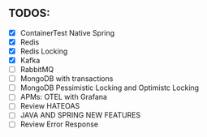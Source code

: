 ## TODOS:

- [X] ContainerTest Native Spring
- [X] Redis
- [X] Redis Locking
- [X] Kafka
- [ ] RabbitMQ
- [ ] MongoDB with transactions
- [ ] MongoDB Pessimistic Locking and Optimistc Locking
- [ ] APMs: OTEL with Grafana
- [ ] Review HATEOAS
- [ ] JAVA AND SPRING NEW FEATURES
- [ ] Review Error Response